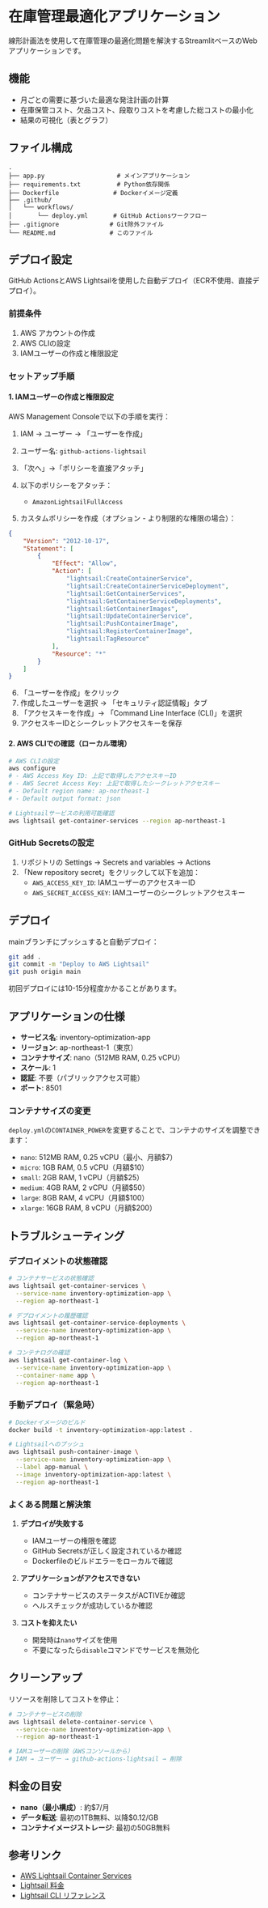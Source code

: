 # 在庫管理最適化アプリケーション

線形計画法を使用して在庫管理の最適化問題を解決するStreamlitベースのWebアプリケーションです。

## 機能

- 月ごとの需要に基づいた最適な発注計画の計算
- 在庫保管コスト、欠品コスト、段取りコストを考慮した総コストの最小化
- 結果の可視化（表とグラフ）

## ファイル構成

```
.
├── app.py                    # メインアプリケーション
├── requirements.txt          # Python依存関係
├── Dockerfile               # Dockerイメージ定義
├── .github/
│   └── workflows/
│       └── deploy.yml       # GitHub Actionsワークフロー
├── .gitignore              # Git除外ファイル
└── README.md               # このファイル
```

## デプロイ設定

GitHub ActionsとAWS Lightsailを使用した自動デプロイ（ECR不使用、直接デプロイ）。

### 前提条件

1. AWS アカウントの作成
2. AWS CLIの設定
3. IAMユーザーの作成と権限設定

### セットアップ手順

#### 1. IAMユーザーの作成と権限設定

AWS Management Consoleで以下の手順を実行：

1. IAM → ユーザー → 「ユーザーを作成」
2. ユーザー名: `github-actions-lightsail`
3. 「次へ」→「ポリシーを直接アタッチ」
4. 以下のポリシーをアタッチ：
   - `AmazonLightsailFullAccess`

5. カスタムポリシーを作成（オプション - より制限的な権限の場合）：
```json
{
    "Version": "2012-10-17",
    "Statement": [
        {
            "Effect": "Allow",
            "Action": [
                "lightsail:CreateContainerService",
                "lightsail:CreateContainerServiceDeployment",
                "lightsail:GetContainerServices",
                "lightsail:GetContainerServiceDeployments",
                "lightsail:GetContainerImages",
                "lightsail:UpdateContainerService",
                "lightsail:PushContainerImage",
                "lightsail:RegisterContainerImage",
                "lightsail:TagResource"
            ],
            "Resource": "*"
        }
    ]
}
```

6. 「ユーザーを作成」をクリック
7. 作成したユーザーを選択 → 「セキュリティ認証情報」タブ
8. 「アクセスキーを作成」→ 「Command Line Interface (CLI)」を選択
9. アクセスキーIDとシークレットアクセスキーを保存

#### 2. AWS CLIでの確認（ローカル環境）

```bash
# AWS CLIの設定
aws configure
# - AWS Access Key ID: 上記で取得したアクセスキーID
# - AWS Secret Access Key: 上記で取得したシークレットアクセスキー
# - Default region name: ap-northeast-1
# - Default output format: json

# Lightsailサービスの利用可能確認
aws lightsail get-container-services --region ap-northeast-1
```

### GitHub Secretsの設定

1. リポジトリの Settings → Secrets and variables → Actions
2. 「New repository secret」をクリックして以下を追加：
   - `AWS_ACCESS_KEY_ID`: IAMユーザーのアクセスキーID
   - `AWS_SECRET_ACCESS_KEY`: IAMユーザーのシークレットアクセスキー

## デプロイ

mainブランチにプッシュすると自動デプロイ：

```bash
git add .
git commit -m "Deploy to AWS Lightsail"
git push origin main
```

初回デプロイには10-15分程度かかることがあります。

## アプリケーションの仕様

- **サービス名**: inventory-optimization-app
- **リージョン**: ap-northeast-1（東京）
- **コンテナサイズ**: nano（512MB RAM, 0.25 vCPU）
- **スケール**: 1
- **認証**: 不要（パブリックアクセス可能）
- **ポート**: 8501

### コンテナサイズの変更

`deploy.yml`の`CONTAINER_POWER`を変更することで、コンテナのサイズを調整できます：

- `nano`: 512MB RAM, 0.25 vCPU（最小、月額$7）
- `micro`: 1GB RAM, 0.5 vCPU（月額$10）
- `small`: 2GB RAM, 1 vCPU（月額$25）
- `medium`: 4GB RAM, 2 vCPU（月額$50）
- `large`: 8GB RAM, 4 vCPU（月額$100）
- `xlarge`: 16GB RAM, 8 vCPU（月額$200）

## トラブルシューティング

### デプロイメントの状態確認

```bash
# コンテナサービスの状態確認
aws lightsail get-container-services \
  --service-name inventory-optimization-app \
  --region ap-northeast-1

# デプロイメントの履歴確認
aws lightsail get-container-service-deployments \
  --service-name inventory-optimization-app \
  --region ap-northeast-1

# コンテナログの確認
aws lightsail get-container-log \
  --service-name inventory-optimization-app \
  --container-name app \
  --region ap-northeast-1
```

### 手動デプロイ（緊急時）

```bash
# Dockerイメージのビルド
docker build -t inventory-optimization-app:latest .

# Lightsailへのプッシュ
aws lightsail push-container-image \
  --service-name inventory-optimization-app \
  --label app-manual \
  --image inventory-optimization-app:latest \
  --region ap-northeast-1
```

### よくある問題と解決策

1. **デプロイが失敗する**
   - IAMユーザーの権限を確認
   - GitHub Secretsが正しく設定されているか確認
   - Dockerfileのビルドエラーをローカルで確認

2. **アプリケーションがアクセスできない**
   - コンテナサービスのステータスがACTIVEか確認
   - ヘルスチェックが成功しているか確認

3. **コストを抑えたい**
   - 開発時は`nano`サイズを使用
   - 不要になったら`disable`コマンドでサービスを無効化

## クリーンアップ

リソースを削除してコストを停止：

```bash
# コンテナサービスの削除
aws lightsail delete-container-service \
  --service-name inventory-optimization-app \
  --region ap-northeast-1

# IAMユーザーの削除（AWSコンソールから）
# IAM → ユーザー → github-actions-lightsail → 削除
```

## 料金の目安

- **nano（最小構成）**: 約$7/月
- **データ転送**: 最初の1TB無料、以降$0.12/GB
- **コンテナイメージストレージ**: 最初の50GB無料

## 参考リンク

- [AWS Lightsail Container Services](https://aws.amazon.com/jp/lightsail/features/containers/)
- [Lightsail 料金](https://aws.amazon.com/jp/lightsail/pricing/)
- [Lightsail CLI リファレンス](https://docs.aws.amazon.com/cli/latest/reference/lightsail/)
